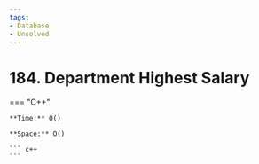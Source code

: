 ```yaml
---
tags:
- Database
- Unsolved
---
```



# 184. Department Highest Salary

=== "C++"

    **Time:** O()

    **Space:** O()

    ``` c++
    ```